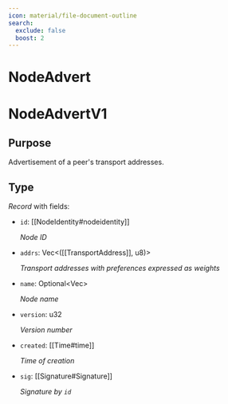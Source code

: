 ```yaml
---
icon: material/file-document-outline
search:
  exclude: false
  boost: 2
---
```


# NodeAdvert

# NodeAdvertV1

## Purpose

<!-- --8<-- [start:purpose] -->
Advertisement of a peer's transport addresses.
<!-- --8<-- [end:purpose] -->

## Type

<!-- --8<-- [start:type] -->
<div class="type" markdown>

*Record* with fields:

- `id`: [[NodeIdentity#nodeidentity]]

  *Node ID*

- `addrs`: Vec<([[TransportAddress]], u8)>

  *Transport addresses with preferences expressed as weights*

- `name`: Optional<Vec<u8>>

  *Node name*

- `version`: u32

  *Version number*

- `created`: [[Time#time]]

  *Time of creation*

- `sig`: [[Signature#Signature]]

  *Signature by `id`*

</div>
<!-- --8<-- [end:type] -->
